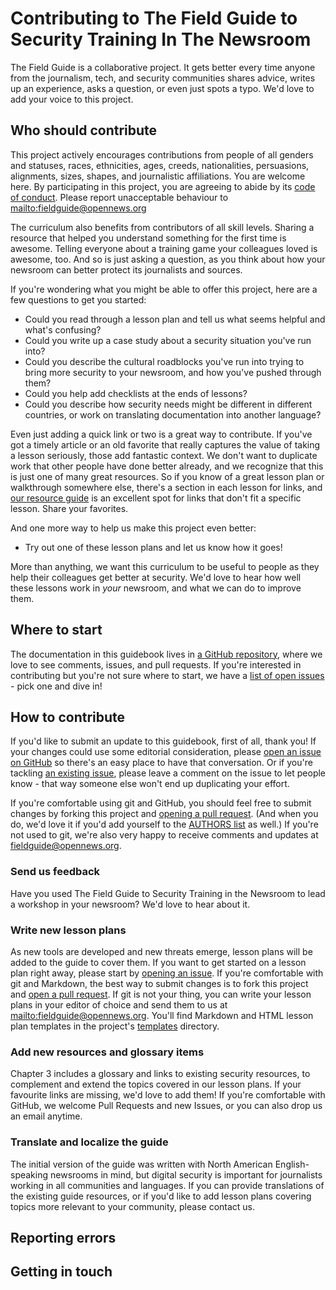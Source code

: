 # Contributing to The Field Guide to Security Training In The Newsroom

The Field Guide is a collaborative project. It gets better every time anyone from the journalism, tech, and security communities shares advice, writes up an experience, asks a question, or even just spots a typo. We'd love to add your voice to this project.

## Who should contribute

This project actively encourages contributions from people of all genders and statuses, races, ethnicities, ages, creeds, nationalities, persuasions, alignments, sizes, shapes, and journalistic affiliations. You are welcome here. By participating in this project, you are agreeing to abide by its [code of conduct](https://github.com/OpenNewsLabs/field-guide-security-training-newsroom/blob/master/CODE_OF_CONDUCT.md). Please report unacceptable behaviour to <mailto:fieldguide@opennews.org>

The curriculum also benefits from contributors of all skill levels. Sharing a resource that helped you understand something for the first time is awesome. Telling everyone about a training game your colleagues loved is awesome, too. And so is just asking a question, as you think about how your newsroom can better protect its journalists and sources.

If you're wondering what you might be able to offer this project, here are a few questions to get you started:

* Could you read through a lesson plan and tell us what seems helpful and what's confusing?
* Could you write up a case study about a security situation you've run into?
* Could you describe the cultural roadblocks you've run into trying to bring more security to your newsroom, and how you've pushed through them?
* Could you help add checklists at the ends of lessons?
* Could you describe how security needs might be different in different countries, or work on translating documentation into another language?

Even just adding a quick link or two is a great way to contribute. If you've got a timely article or an old favorite that really captures the value of taking a lesson seriously, those add fantastic context. We don't want to duplicate work that other people have done better already, and we recognize that this is just one of many great resources. So if you know of a great lesson plan or walkthrough somewhere else, there's a section in each lesson for links, and [our resource guide](https://securitytraining.opennews.org/en/latest/Chapter03-01-Resources.html) is an excellent spot for links that don't fit a specific lesson. Share your favorites.

And one more way to help us make this project even better:

* Try out one of these lesson plans and let us know how it goes!

More than anything, we want this curriculum to be useful to people as they help their colleagues get better at security. We'd love to hear how well these lessons work in _your_ newsroom, and what we can do to improve them.

## Where to start

The documentation in this guidebook lives in [a GitHub repository](https://github.com/OpenNewsLabs/newsroom-security-curricula), where we love to see comments, issues, and pull requests. If you're interested in contributing but you're not sure where to start, we have a [list of open issues](https://github.com/OpenNewsLabs/newsroom-security-curricula/issues) - pick one and dive in!

## How to contribute

If you'd like to submit an update to this guidebook, first of all, thank you! If your changes could use some editorial consideration, please [open an issue on GitHub](https://github.com/OpenNewsLabs/newsroom-security-curricula/issues/new) so there's an easy place to have that conversation. Or if you're tackling [an existing issue](https://github.com/OpenNewsLabs/newsroom-security-curricula/issues), please leave a comment on the issue to let people know - that way someone else won't end up duplicating your effort.

If you're comfortable using git and GitHub, you should feel free to submit changes by forking this project and [opening a pull request](https://github.com/OpenNewsLabs/newsroom-security-curricula/compare). (And when you do, we'd love it if you'd add yourself to the [AUTHORS list](https://github.com/OpenNewsLabs/newsroom-security-curricula#authors) as well.) If you're not used to git, we're also very happy to receive comments and updates at [fieldguide@opennews.org](mailto:fieldguide@opennews.org).

### Send us feedback
Have you used The Field Guide to Security Training in the Newsroom to lead a workshop in your newsroom? We'd love to hear about it. 

### Write new lesson plans
As new tools are developed and new threats emerge, lesson plans will be added to the guide to cover them. If you want to get started on a lesson plan right away, please start by [opening an issue](https://github.com/OpenNewsLabs/newsroom-security-curricula/issues/new). If you're comfortable with git and Markdown, the best way to submit changes is to fork this project and [open a pull request](https://github.com/OpenNewsLabs/newsroom-security-curricula/compare). If git is not your thing, you can write your lesson plans in your editor of choice and send them to us at <mailto:fieldguide@opennews.org>. You'll find Markdown and HTML lesson plan templates in the project's [templates](https://github.com/OpenNewsLabs/field-guide-security-training-newsroom/tree/master/templates) directory.

### Add new resources and glossary items
Chapter 3 includes a glossary and links to existing security resources, to complement and extend the topics covered in our lesson plans. If your favourite links are missing, we'd love to add them! If you're comfortable with GitHub, we welcome Pull Requests and new Issues, or you can also drop us an email anytime.

### Translate and localize the guide
The initial version of the guide was written with North American English-speaking newsrooms in mind, but digital security is important for journalists working in all communities and languages. If you can provide translations of the existing guide resources, or if you'd like to add lesson plans covering topics more relevant to your community, please contact us.

## Reporting errors

## Getting in touch
